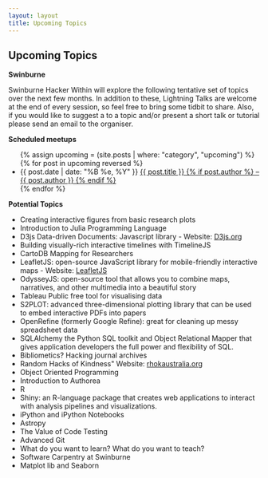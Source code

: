 ```yaml
---
layout: layout
title: Upcoming Topics
---
```


<section class="content">

Upcoming Topics
================

**Swinburne**

Swinburne Hacker Within will explore the following tentative set of topics over the next few months. In addition to these, Lightning Talks are welcome at the end of every session, so feel free to bring some tidbit to share. Also, if you would like to suggest a to a topic and/or present a short talk or tutorial please send an email to the organiser.

**Scheduled meetups**

<ul class="listing">
{% assign upcoming = (site.posts | where: "category", "upcoming") %}
{% for post in upcoming reversed %}
<li>
<span>{{ post.date | date: "%B %e, %Y" }}</span>
<a href="{{ site.url }}{{ post.url }}">
{{ post.title }} {% if post.author %} &ndash; {{ post.author }} {% endif %}
</a></li>
{% endfor %}
</ul>
</section>

<section class="content">

**Potential Topics**

<ul class="listing">
<li>Creating interactive figures from basic research plots</li>
<li>Introduction to Julia Programming Language</li>
<li>D3js Data-driven Documents: Javascript library - Website: <a href="http://d3js.org">D3js.org</a></li>
<li>Building visually-rich interactive timelines with TimelineJS</li>
<li> CartoDB Mapping for Researchers</li>
<li> LeafletJS: open-source JavaScript library for mobile-friendly interactive maps - Website: <a href="http://leafletjs.com">LeafletJS</a></li>
<li> OdysseyJS: open-source tool that allows you to combine maps, narratives, and other multimedia into a beautiful story</li>
<li>Tableau Public free tool for visualising data</li>
<li>S2PLOT: advanced three-dimensional plotting library that can be used to embed interactive PDFs into papers</li>
<li>OpenRefine (formerly Google Refine): great for cleaning up messy spreadsheet data</li>
<li>SQLAlchemy the Python SQL toolkit and Object Relational Mapper that gives application developers the full power and flexibility of SQL.</li>
<li> Bibliometics? Hacking journal archives  </li>
<li>Random Hacks of Kindness" Website: <a href="http://www.rhokaustralia.org">rhokaustralia.org</a> </li>
<li>Object Oriented Programming</li>
<li>Introduction to Authorea</li>
<li>R</li>
<li>Shiny: an R-language package that creates web applications to interact with analysis pipelines and visualizations.</li>
<li>iPython and iPython Notebooks</li>
<li>Astropy</li>
<li>The Value of Code Testing</li>
<li>Advanced Git</li>
<li>What do you want to learn? What do you want to teach?</li>
<li> Software Carpentry at Swinburne</li>
<li> Matplot lib and Seaborn</li>
</ul>



</section>
